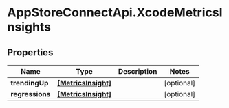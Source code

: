 # AppStoreConnectApi.XcodeMetricsInsights

## Properties

Name | Type | Description | Notes
------------ | ------------- | ------------- | -------------
**trendingUp** | [**[MetricsInsight]**](MetricsInsight.md) |  | [optional] 
**regressions** | [**[MetricsInsight]**](MetricsInsight.md) |  | [optional] 


